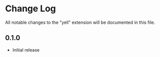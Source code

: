 # Change Log

All notable changes to the "yell" extension will be documented in this file.

## 0.1.0
- Initial release
